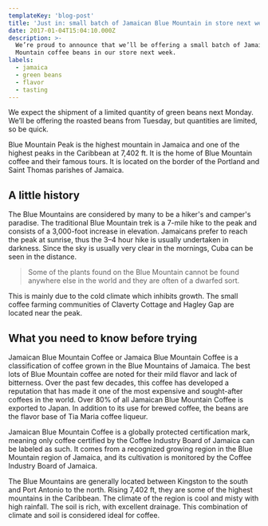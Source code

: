```yaml
---
templateKey: 'blog-post'
title: 'Just in: small batch of Jamaican Blue Mountain in store next week'
date: 2017-01-04T15:04:10.000Z
description: >-
  We’re proud to announce that we’ll be offering a small batch of Jamaica Blue
  Mountain coffee beans in our store next week.
labels:
  - jamaica
  - green beans
  - flavor
  - tasting
---
```


We expect the shipment of a limited quantity of green beans next Monday. We’ll
be offering the roasted beans from Tuesday, but quantities are limited, so be
quick.

Blue Mountain Peak is the highest mountain in Jamaica and one of the highest
peaks in the Caribbean at 7,402 ft. It is the home of Blue Mountain coffee and
their famous tours. It is located on the border of the Portland and Saint Thomas
parishes of Jamaica.

## A little history

The Blue Mountains are considered by many to be a hiker's and camper's paradise.
The traditional Blue Mountain trek is a 7-mile hike to the peak and consists of
a 3,000-foot increase in elevation. Jamaicans prefer to reach the peak at
sunrise, thus the 3–4 hour hike is usually undertaken in darkness. Since the sky
is usually very clear in the mornings, Cuba can be seen in the distance.

> Some of the plants found on the Blue Mountain cannot be found anywhere else in
> the world and they are often of a dwarfed sort.

This is mainly due to the cold climate which inhibits growth. The small coffee
farming communities of Claverty Cottage and Hagley Gap are located near the
peak.

## What you need to know before trying

Jamaican Blue Mountain Coffee or Jamaica Blue Mountain Coffee is a
classification of coffee grown in the Blue Mountains of Jamaica. The best lots
of Blue Mountain coffee are noted for their mild flavor and lack of bitterness.
Over the past few decades, this coffee has developed a reputation that has made
it one of the most expensive and sought-after coffees in the world. Over 80% of
all Jamaican Blue Mountain Coffee is exported to Japan. In addition to its use
for brewed coffee, the beans are the flavor base of Tia Maria coffee liqueur.

Jamaican Blue Mountain Coffee is a globally protected certification mark,
meaning only coffee certified by the Coffee Industry Board of Jamaica can be
labeled as such. It comes from a recognized growing region in the Blue Mountain
region of Jamaica, and its cultivation is monitored by the Coffee Industry Board
of Jamaica.

The Blue Mountains are generally located between Kingston to the south and Port
Antonio to the north. Rising 7,402 ft, they are some of the highest mountains in
the Caribbean. The climate of the region is cool and misty with high rainfall.
The soil is rich, with excellent drainage. This combination of climate and soil
is considered ideal for coffee.
